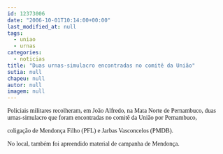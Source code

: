 ```yaml
---
id: 12373006
date: "2006-10-01T10:14:00+00:00"
last_modified_at: null
tags:
  - uniao
  - urnas
categories:
  - noticias
title: "Duas urnas-simulacro encontradas no comitê da União"
sutia: null
chapeu: null
autor: null
imagem: null
---
```

<p><P><FONT face=Verdana>Policiais militares recolheram, em João Alfredo, na Mata Norte de Pernambuco, duas urnas-simulacro que foram encontradas no comitê da União por Pernambuco,</p>
<p> coligação de Mendonça Filho (PFL) e Jarbas Vasconcelos (PMDB).</FONT></P></p>
<p><P><FONT face=Verdana>No local, também foi&nbsp;apreendido material de campanha de Mendonça. </FONT></P> </p>
